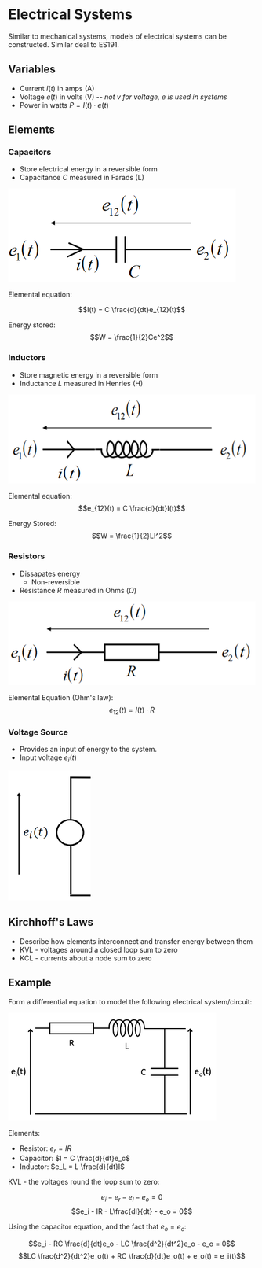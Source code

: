# Electrical Systems

Similar to mechanical systems, models of electrical systems can be constructed. Similar deal to ES191.

## Variables

- Current $I(t)$ in amps (A)
- Voltage $e(t)$ in volts (V) -- _not v for voltage, e is used in systems_
- Power in watts $P = I(t)\cdot e(t)$

## Elements

### Capacitors

- Store electrical energy in a reversible form
- Capacitance $C$ measured in Farads (L)

![](./img/capacitor.png)

Elemental equation:

$$I(t) = C \frac{d}{dt}e_{12}(t)$$

Energy stored:
$$W = \frac{1}{2}Ce^2$$

### Inductors

- Store magnetic energy in a reversible form
- Inductance $L$ measured in Henries (H)

![](./img/inductor.png)

Elemental equation:
$$e_{12}(t) = C \frac{d}{dt}I(t)$$

Energy Stored:
$$W = \frac{1}{2}LI^2$$

### Resistors

- Dissapates energy
  - Non-reversible
- Resistance $R$ measured in Ohms ($\Omega$)

![](./img/resistor.png)

Elemental Equation (Ohm's law):
$$e_{12}(t) = I(t) \cdot R$$

### Voltage Source

- Provides an input of energy to the system.
- Input voltage $e_i(t)$

![](./img/source.png)

## Kirchhoff's Laws

- Describe how elements interconnect and transfer energy between them
- KVL - voltages around a closed loop sum to zero
- KCL - currents about a node sum to zero

## Example

Form a differential equation to model the following electrical system/circuit:

![](./img/elec-example.png)

Elements:

- Resistor: $e_r = IR$
- Capacitor: $I = C \frac{d}{dt}e_c$
- Inductor: $e_L = L \frac{d}{dt}I$

KVL - the voltages round the loop sum to zero:

$$e_i - e_r - e_l - e_o = 0$$
$$e_i - IR - L\frac{dI}{dt} - e_o = 0$$

Using the capacitor equation, and the fact that $e_o = e_c$:

$$e_i - RC \frac{d}{dt}e_o - LC \frac{d^2}{dt^2}e_o - e_o = 0$$
$$LC \frac{d^2}{dt^2}e_o(t) + RC \frac{d}{dt}e_o(t) + e_o(t) = e_i(t)$$
